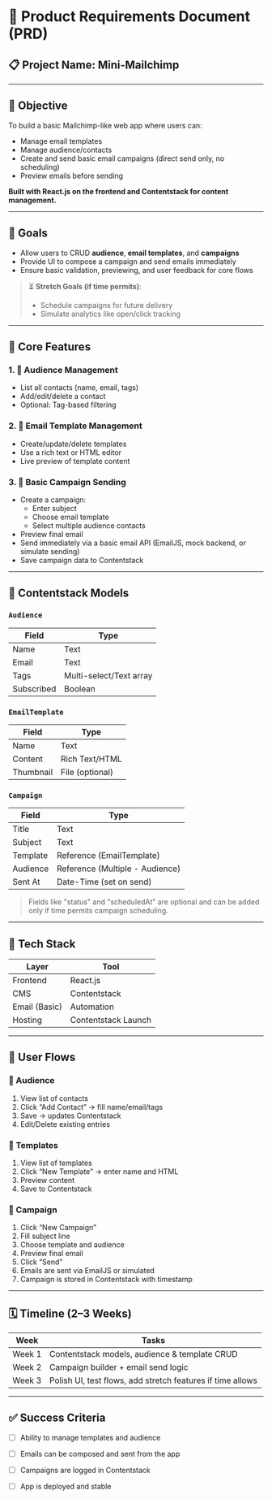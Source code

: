 # 📄 Product Requirements Document (PRD)

## 📋 Project Name: **Mini-Mailchimp**

---

## 🧠 Objective
To build a basic Mailchimp-like web app where users can:
- Manage email templates
- Manage audience/contacts
- Create and send basic email campaigns (direct send only, no scheduling)
- Preview emails before sending

**Built with React.js on the frontend and Contentstack for content management.**

---

## 🌟 Goals
- Allow users to CRUD **audience**, **email templates**, and **campaigns**
- Provide UI to compose a campaign and send emails immediately
- Ensure basic validation, previewing, and user feedback for core flows

> ⏳ **Stretch Goals (if time permits)**:
> - Schedule campaigns for future delivery
> - Simulate analytics like open/click tracking

---

## 🧱 Core Features

### 1. 👥 Audience Management
- List all contacts (name, email, tags)
- Add/edit/delete a contact
- Optional: Tag-based filtering

### 2. 🧩 Email Template Management
- Create/update/delete templates
- Use a rich text or HTML editor
- Live preview of template content

### 3. 📨 Basic Campaign Sending
- Create a campaign:
  - Enter subject
  - Choose email template
  - Select multiple audience contacts
- Preview final email
- Send immediately via a basic email API (EmailJS, mock backend, or simulate sending)
- Save campaign data to Contentstack

---

## 📂 Contentstack Models

### `Audience`
| Field         | Type           |
|---------------|----------------|
| Name          | Text           |
| Email         | Text           |
| Tags          | Multi-select/Text array |
| Subscribed    | Boolean        |

### `EmailTemplate`
| Field         | Type            |
|---------------|-----------------|
| Name          | Text            |
| Content       | Rich Text/HTML  |
| Thumbnail     | File (optional) |

### `Campaign`
| Field         | Type                   |
|---------------|------------------------|
| Title         | Text                   |
| Subject       | Text                   |
| Template      | Reference (EmailTemplate) |
| Audience      | Reference (Multiple - Audience) |
| Sent At       | Date-Time (set on send) |

> Fields like "status" and "scheduledAt" are optional and can be added only if time permits campaign scheduling.

---

## 🧰 Tech Stack

| Layer        | Tool                     |
|--------------|--------------------------|
| Frontend     | React.js                 |
| CMS          | Contentstack             |
| Email (Basic)| Automation               |
| Hosting      | Contentstack Launch      |

---

## 🧭 User Flows

### 🧐 Audience
1. View list of contacts
2. Click “Add Contact” → fill name/email/tags
3. Save → updates Contentstack
4. Edit/Delete existing entries

### 💾 Templates
1. View list of templates
2. Click “New Template” → enter name and HTML
3. Preview content
4. Save to Contentstack

### 📨 Campaign
1. Click “New Campaign”
2. Fill subject line
3. Choose template and audience
4. Preview final email
5. Click “Send”
6. Emails are sent via EmailJS or simulated
7. Campaign is stored in Contentstack with timestamp

---

## 🗓 Timeline (2–3 Weeks)

| Week | Tasks |
|------|-------|
| Week 1 | Contentstack models, audience & template CRUD |
| Week 2 | Campaign builder + email send logic |
| Week 3 | Polish UI, test flows, add stretch features if time allows |

---

## ✅ Success Criteria

- [ ] Ability to manage templates and audience
- [ ] Emails can be composed and sent from the app
- [ ] Campaigns are logged in Contentstack
- [ ] App is deployed and stable


